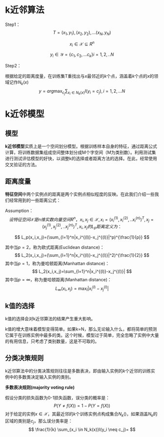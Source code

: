 # k近邻算法

Step1：
$$
T = {(x_1,y_1),(x_2,y_2),...(x_N,y_N)}
$$



$$
x_i \in \mathcal{X} \subseteq R^n 
$$

$$
y_i \in \mathcal{Y}=\{c_1,c_2,...c_k\}  i = 1,2,..N
$$


Step2：

根据给定的距离度量，在训练集T重找出与$x$最邻近的$k$个点，涵盖着$k$个点的$x$的领域记作$N_k(x)$
$$
y = arg \max_{c_j} \sum_{x_i \in N_k(x)}I(y_i = c_j),i=1,2,...N
$$

# k近邻模型

## 模型

**k近邻模型**实质上是一个空间划分模型。根据训练样本自身的特征，通过距离公式计算，将训练数据集组成空间整体划分成M个字空间（M为类别数）。利用测试集进行测试评估模型的好快，以调整k的选择或者距离方法的选择。在此，经常使用交叉验证的方法。

## 距离度量

**特征空间**中两个实例点的距离是两个实例点相似程度的反映。在此我们介绍一些我们经常用到的一些距离公式：

Assumption：
$$
设特征空间\mathcal{X}是n维实数向量空间R^n，x_i,x_j \in \mathcal{X},x_i=(x_i^{(1)},x_i^{(2)},..x_i^{(n)})^T,x_j=(x_j^{(1)},x_j^{(2)},..x_j^{(n)})^T,x_i,x_j的L_p距离定义为：
$$

$$
L_p(x_i,x_j)=(\sum_{l=1}^n|x_i^{(l)}-x_j^{(l)}|^p)^{\frac{1}{p}}
$$




其中当$p=2$，称为欧式距离(Euclidean distance)：
$$
L_2(x_i,x_j)=(\sum_{l=1}^n|x_i^{(l)}-x_j^{(l)}|^2)^{\frac{1}{2}}
$$
其中当$p=1$，称为曼哈顿距离(Manhattan distance)：
$$
L_2(x_i,x_j)=\sum_{l=1}^n|x_i^{(l)}-x_j^{(l)}|
$$
其中当$p=\infty$，称为曼哈顿距离(Manhattan distance)：
$$
L_{\infty}(x_i,x_j) = \max_l|x_i^{(l)}-x_j^{(l)}|
$$

## k值的选择

k值的选择会对k近邻算法的结果产生重大影响。

k值的增大意味着模型变得简单。如果k=N，那么无论输入什么，都将简单的预测它属于在训练实例中最多的类。这个时候，模型过于简单，完全忽略了实例中大量的有用信息，只考虑了类别数量，这是不可取的。

## 分类决策规则

k近邻算法中的分类决策规则往往是多数表决，即由输入实例的$k$个近邻的训练实例中的多数类决定输入实例的类别。

**多数表决规则(majority voting rule)**

假设分类的损失函数为0-1损失函数，误分类的概率是：
$$
P(Y \neq f(X))= 1-P(Y = f(X))
$$
对于给定的实例$x \in \mathcal{X}$，其最近邻的$k$个训练实例点构成集合$N_k()$，如果涵盖$N_k$的区域的类别是$c_j$，那么误分类率是：
$$
\frac{1}{k} \sum_{x_i \in N_k(x)}I(y_i \neq c_j)=
$$












































